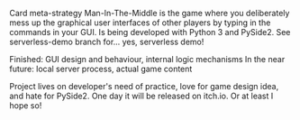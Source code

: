 Card meta-strategy Man-In-The-Middle is the game where you deliberately mess up the graphical user interfaces of other players by typing in the commands in your GUI. 
Is being developed with Python 3 and PySide2. See serverless-demo branch for... yes, serverless demo!

Finished: GUI design and behaviour, internal logic mechanisms 
In the near future: local server process, actual game content

Project lives on developer's need of practice, love for game design idea, and hate for PySide2.
One day it will be released on itch.io. Or at least I hope so!
